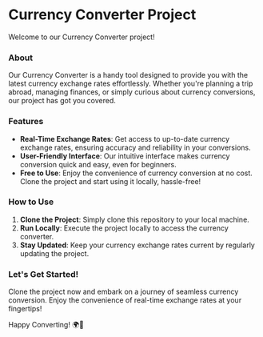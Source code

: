 # Currency Converter Project

Welcome to our Currency Converter project! 

### About
Our Currency Converter is a handy tool designed to provide you with the latest currency exchange rates effortlessly. Whether you're planning a trip abroad, managing finances, or simply curious about currency conversions, our project has got you covered.

### Features
- **Real-Time Exchange Rates**: Get access to up-to-date currency exchange rates, ensuring accuracy and reliability in your conversions.
- **User-Friendly Interface**: Our intuitive interface makes currency conversion quick and easy, even for beginners.
- **Free to Use**: Enjoy the convenience of currency conversion at no cost. Clone the project and start using it locally, hassle-free!

### How to Use
1. **Clone the Project**: Simply clone this repository to your local machine.
2. **Run Locally**: Execute the project locally to access the currency converter.
3. **Stay Updated**: Keep your currency exchange rates current by regularly updating the project.

### Let's Get Started!
Clone the project now and embark on a journey of seamless currency conversion. Enjoy the convenience of real-time exchange rates at your fingertips!

Happy Converting! 🌍💱
